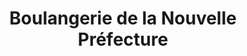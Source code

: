 ---
title: "Boulangerie de la Nouvelle Préfecture"
url: /rouen/boulangerie-de-la-nouvelle-prefecture/
shop: Bäckerei
---
